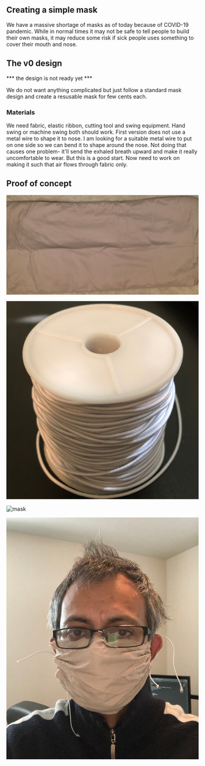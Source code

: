 ## Creating a simple mask

We have a massive shortage of masks as of today because of COVID-19 pandemic. 
While in normal times it may not be safe to tell people to build their own masks, it may reduce some risk if sick people 
uses something to cover their mouth and nose.

## The v0 design 
*** the design is not ready yet ***

We do not want anything complicated but just follow a standard mask design and create a resusable mask for few cents each.

### Materials

We need fabric, elastic ribbon, cutting tool and swing equipment. Hand swing or machine swing both should work. First version does not use a metal wire to shape it to nose. I am looking for a suitable metal wire to put on one side so we can bend it to shape around the nose. Not doing that causes one problem- it'll send the exhaled breath upward and make it really uncomfortable to wear. But this is a good start. Now need to work on making it such that air flows through fabric only.

## Proof of concept

![fabric used][fabric]

![elastic ribbon][ribbon]

![mask][mask]

![demo][demo]


[demo]: images/demo.jpg "Demonstration by me"

[mask]: images/mask.png "Final mask"

[ribbon]: images/ribbon.jpg "Elastic ribbon"

[fabric]: images/fabric.jpg "Fabric used"
